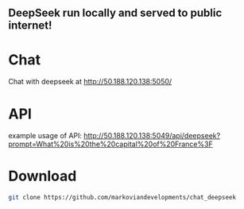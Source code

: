 ## DeepSeek run locally and served to public internet!


# Chat
Chat with deepseek at http://50.188.120.138:5050/



# API
example usage of API:
http://50.188.120.138:5049/api/deepseek?prompt=What%20is%20the%20capital%20of%20France%3F

# Download
```bash
git clone https://github.com/markoviandevelopments/chat_deepseek
